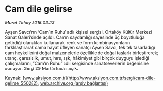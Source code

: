 # Cam dile gelirse

*Murat Tokay 2015.03.23*

<div class="pNewsDetailMainContent" itemprop="articleBody">
 <p>
  Ayşen Savcı’nın ‘Cam’ın Ruhu’ adlı kişisel sergisi, Ortaköy Kültür Merkezi Sanat Galeri’sinde açıldı. Camın saydamlığı sayesinde üç boyutluluğa getirdiği olanakları kullanarak, renk ve form kombinasyonlarını farklılaştırarak cama hayat üfleyen sanatçı Ayşen Savcı, tek tek tasarladığı cam heykellerini doğal malzemelerle özellikle de doğal taşlarla birleştirerek; utanç, çaresizlik, umut, hırs, aşk, hâkimiyet gibi birçok duyguyu işlediği çalışmalarını, “Cam’ın Ruhu” adlı sergisinde sanatseverlerin beğenisine sunuyor. Sergi 29 Mart’a kadar açık.
 </p>
</div>


Kaynak: [www.aksiyon.com.tr](http://www.aksiyon.com.tr/sergi/cam-dile-gelirse_550282), [web.archive.org (arşiv bağlantısı)](http://web.archive.org/web/20150719005716/http://www.aksiyon.com.tr/sergi/cam-dile-gelirse_550282)
